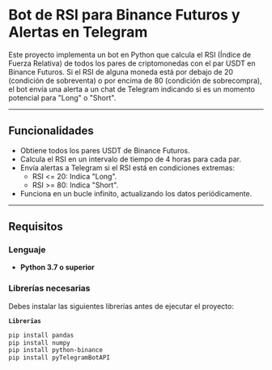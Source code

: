 # Bot de RSI para Binance Futuros y Alertas en Telegram

Este proyecto implementa un bot en Python que calcula el RSI (Índice de Fuerza Relativa) de todos los pares de criptomonedas con el par USDT en Binance Futuros. Si el RSI de alguna moneda está por debajo de 20 (condición de sobreventa) o por encima de 80 (condición de sobrecompra), el bot envía una alerta a un chat de Telegram indicando si es un momento potencial para "Long" o "Short".

---

## Funcionalidades
- Obtiene todos los pares USDT de Binance Futuros.
- Calcula el RSI en un intervalo de tiempo de 4 horas para cada par.
- Envía alertas a Telegram si el RSI está en condiciones extremas:
  - RSI <= 20: Indica "Long".
  - RSI >= 80: Indica "Short".
- Funciona en un bucle infinito, actualizando los datos periódicamente.

---

## Requisitos

### Lenguaje
- **Python 3.7 o superior**

### Librerías necesarias
Debes instalar las siguientes librerías antes de ejecutar el proyecto:

 **`Librerias`**    
   ```bash
   pip install pandas
   pip install numpy
   pip install python-binance
   pip install pyTelegramBotAPI

   

